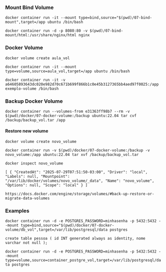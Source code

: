 ### Mount Bind Volume

`
docker container run -it --mount type=bind,source="$(pwd)/07-bind-mount",target=/app ubuntu /bin/bash
`

`
docker container run -d -p 8080:80 -v $(pwd)/07-bind-mount/html:/usr/share/nginx/html nginx
`

### Docker Volume

`
docker volume create aula_vol
`

`
docker container run -it --mount type=volume,source=aula_vol,target=/app ubuntu /bin/bash
`

`
docker container run -it -v a64605893643dc020e982d70c671b699f866b1c0e45b3127365bb4aed97f0025:/app exemplo-volume /bin/bash
`

### Backup Docker Volume

`
docker container run --volumes-from e31363ff98b7 --rm -v $(pwd)/docker/07-docker-volume:/backup ubuntu:22.04 tar cvf /backup/backup_vol.tar /app
`
#### Restore new volume
`
docker volume create novo_volume
`

`
docker container run -v $(pwd)/docker/07-docker-volume:/backup -v novo_volume:/app ubuntu:22.04 tar xvf /backup/backup_vol.tar
`

`
docker inspect novo_volume
`

`
[
    {
        "CreatedAt": "2025-07-29T07:51:50-03:00",
        "Driver": "local",
        "Labels": null,
        "Mountpoint": "/var/lib/docker/volumes/novo_volume/_data",
        "Name": "novo_volume",
        "Options": null,
        "Scope": "local"
    }
]
`

`
https://docs.docker.com/engine/storage/volumes/#back-up-restore-or-migrate-data-volumes
`

### Examples

`
docker container run -d -e POSTGRES_PASSWORD=minhasenha -p 5432:5432 --mount type=bind,source="$(pwd)/docker/07-docker-volume/db_vol",target=/var/lib/postgresql/data postgres
`

`
create table pessoa (
	id INT generated always as identity,
	nome varchar not null
);
`

`
docker container run -d -e POSTGRES_PASSWORD=minhasenha -p 5432:5432 --mount type=volume,source=container_postgre_vol,target=/var/lib/postgresql/data postgres
`